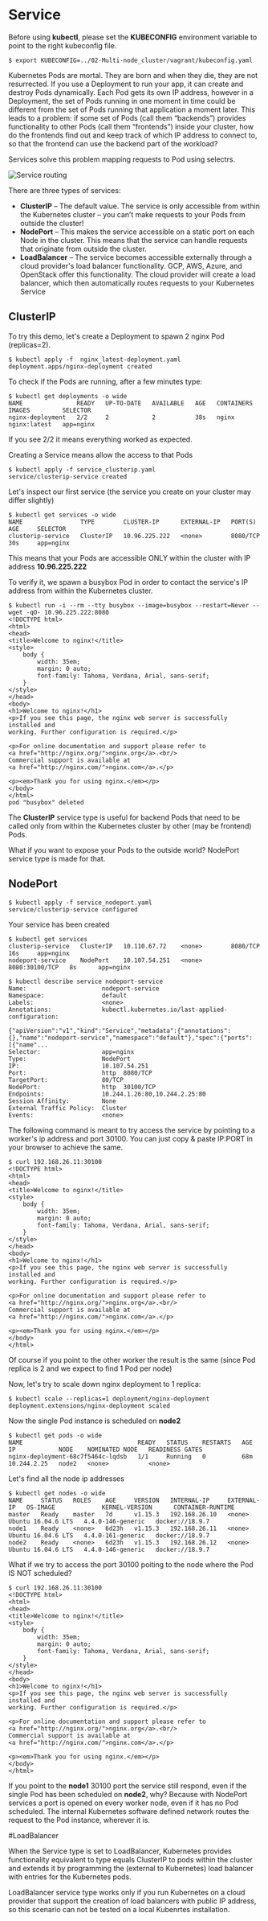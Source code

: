 # Service

Before using **kubectl**, please set the **KUBECONFIG** environment variable to point to the right kubeconfig file.

```
$ export KUBECONFIG=../02-Multi-node_cluster/vagrant/kubeconfig.yaml
```

Kubernetes Pods are mortal. They are born and when they die, they are not resurrected. If you use a Deployment to run your app, it can create and destroy Pods dynamically.
Each Pod gets its own IP address, however in a Deployment, the set of Pods running in one moment in time could be different from the set of Pods running that application a moment later.
This leads to a problem: if some set of Pods (call them “backends”) provides functionality to other Pods (call them “frontends”) inside your cluster, how do the frontends find out and keep track of which IP address to connect to, so that the frontend can use the backend part of the workload?

Services solve this problem mapping requests to Pod using selectrs.

![Service routing](img/service-route.gif)

There are three types of services:

- **ClusterIP** – The default value. The service is only accessible from within the Kubernetes cluster – you can’t make requests to your Pods from outside the cluster!
- **NodePort** – This makes the service accessible on a static port on each Node in the cluster. This means that the service can handle requests that originate from outside the cluster.
- **LoadBalancer** – The service becomes accessible externally through a cloud provider's load balancer functionality. GCP, AWS, Azure, and OpenStack offer this functionality. The cloud provider will create a load balancer, which then automatically routes requests to your Kubernetes Service


## ClusterIP


To try this demo, let's create a Deployment to spawn 2 nginx Pod (replicas=2).

```
$ kubectl apply -f  nginx_latest-deployment.yaml 
deployment.apps/nginx-deployment created
```

To check if the Pods are running, after a few minutes type:

```
$ kubectl get deployments -o wide 
NAME               READY   UP-TO-DATE   AVAILABLE   AGE   CONTAINERS   IMAGES         SELECTOR
nginx-deployment   2/2     2            2           38s   nginx        nginx:latest   app=nginx
```

If you see 2/2 it means everything worked as expected.

Creating a Service means allow the access to that Pods

```
$ kubectl apply -f service_clusterip.yaml
service/clusterip-service created
```

Let's inspect our first service (the service you create on your cluster may differ slightly)

```
$ kubectl get services -o wide 
NAME                TYPE        CLUSTER-IP      EXTERNAL-IP   PORT(S)    AGE     SELECTOR
clusterip-service   ClusterIP   10.96.225.222   <none>        8080/TCP   30s     app=nginx
```

This means that your Pods are accessible ONLY within the cluster with IP address **10.96.225.222**

To verify it, we spawn a busybox Pod in order to contact the service's IP address from within the Kubernetes cluster.

```
$ kubectl run -i --rm --tty busybox --image=busybox --restart=Never -- wget -qO- 10.96.225.222:8080 
<!DOCTYPE html>
<html>
<head>
<title>Welcome to nginx!</title>
<style>
    body {
        width: 35em;
        margin: 0 auto;
        font-family: Tahoma, Verdana, Arial, sans-serif;
    }
</style>
</head>
<body>
<h1>Welcome to nginx!</h1>
<p>If you see this page, the nginx web server is successfully installed and
working. Further configuration is required.</p>

<p>For online documentation and support please refer to
<a href="http://nginx.org/">nginx.org</a>.<br/>
Commercial support is available at
<a href="http://nginx.com/">nginx.com</a>.</p>

<p><em>Thank you for using nginx.</em></p>
</body>
</html>
pod "busybox" deleted
```

The **ClusterIP** service type is useful for backend Pods that need to be called only from within the Kubernetes cluster by other (may be frontend) Pods.

What if you want to expose your Pods to the outside world? NodePort service type is made for that.

## NodePort

```
$ kubectl apply -f service_nodeport.yaml
service/clusterip-service configured
```

Your service has been created 

```
$ kubectl get services 
clusterip-service   ClusterIP   10.110.67.72    <none>        8080/TCP         16s     app=nginx
nodeport-service    NodePort    10.107.54.251   <none>        8080:30100/TCP   8s      app=nginx
```

```
$ kubectl describe service nodeport-service 
Name:                     nodeport-service
Namespace:                default
Labels:                   <none>
Annotations:              kubectl.kubernetes.io/last-applied-configuration:
                            {"apiVersion":"v1","kind":"Service","metadata":{"annotations":{},"name":"nodeport-service","namespace":"default"},"spec":{"ports":[{"name"...
Selector:                 app=nginx
Type:                     NodePort
IP:                       10.107.54.251
Port:                     http  8080/TCP
TargetPort:               80/TCP
NodePort:                 http  30100/TCP
Endpoints:                10.244.1.26:80,10.244.2.25:80
Session Affinity:         None
External Traffic Policy:  Cluster
Events:                   <none>
```

The following command is meant to try access the service by pointing to a worker's ip address and port 30100. You can just copy & paste IP:PORT in your browser to achieve the same.

```
$ curl 192.168.26.11:30100
<!DOCTYPE html>
<html>
<head>
<title>Welcome to nginx!</title>
<style>
    body {
        width: 35em;
        margin: 0 auto;
        font-family: Tahoma, Verdana, Arial, sans-serif;
    }
</style>
</head>
<body>
<h1>Welcome to nginx!</h1>
<p>If you see this page, the nginx web server is successfully installed and
working. Further configuration is required.</p>

<p>For online documentation and support please refer to
<a href="http://nginx.org/">nginx.org</a>.<br/>
Commercial support is available at
<a href="http://nginx.com/">nginx.com</a>.</p>

<p><em>Thank you for using nginx.</em></p>
</body>
</html>
```

Of course if you point to the other worker the result is the same (since Pod replica is 2 and we expect to find 1 Pod per node)

Now, let's try to scale down nginx deployment to 1 replica:

```
$ kubectl scale --replicas=1 deployment/nginx-deployment
deployment.extensions/nginx-deployment scaled
```

Now the single Pod instance is scheduled on **node2**

```
$ kubectl get pods -o wide  
NAME                                READY   STATUS    RESTARTS   AGE   IP            NODE    NOMINATED NODE   READINESS GATES
nginx-deployment-68c7f5464c-lqdsb   1/1     Running   0          68m   10.244.2.25   node2   <none>           <none>
```

Let's find all the node ip addresses

```
$ kubectl get nodes -o wide 
NAME     STATUS   ROLES    AGE     VERSION   INTERNAL-IP     EXTERNAL-IP   OS-IMAGE             KERNEL-VERSION      CONTAINER-RUNTIME
master   Ready    master   7d      v1.15.3   192.168.26.10   <none>        Ubuntu 16.04.6 LTS   4.4.0-146-generic   docker://18.9.7
node1    Ready    <none>   6d23h   v1.15.3   192.168.26.11   <none>        Ubuntu 16.04.6 LTS   4.4.0-161-generic   docker://18.9.7
node2    Ready    <none>   6d23h   v1.15.3   192.168.26.12   <none>        Ubuntu 16.04.6 LTS   4.4.0-146-generic   docker://18.9.7
```

What if we try to access the port 30100 poiting to the node where the Pod IS NOT scheduled?

```
$ curl 192.168.26.11:30100
<!DOCTYPE html>
<html>
<head>
<title>Welcome to nginx!</title>
<style>
    body {
        width: 35em;
        margin: 0 auto;
        font-family: Tahoma, Verdana, Arial, sans-serif;
    }
</style>
</head>
<body>
<h1>Welcome to nginx!</h1>
<p>If you see this page, the nginx web server is successfully installed and
working. Further configuration is required.</p>

<p>For online documentation and support please refer to
<a href="http://nginx.org/">nginx.org</a>.<br/>
Commercial support is available at
<a href="http://nginx.com/">nginx.com</a>.</p>

<p><em>Thank you for using nginx.</em></p>
</body>
</html>
```

If you point to the **node1** 30100 port the service still respond, even if the single Pod has been scheduled on **node2**, why? Because with NodePort services a port is opened on every worker node, even if it has no Pod scheduled. The internal Kubernetes software defined network routes the request to the Pod instance, wherever it is.

#LoadBalancer

When the Service type is set to LoadBalancer, Kubernetes provides functionality equivalent to type equals ClusterIP to pods within the cluster and extends it by programming the (external to Kubernetes) load balancer with entries for the Kubernetes pods.

LoadBalancer service type works only if you run Kubernetes on a cloud provider that support the creation of load balancers with public IP address, so this scenario can not be tested on a local Kubenrtes installation.